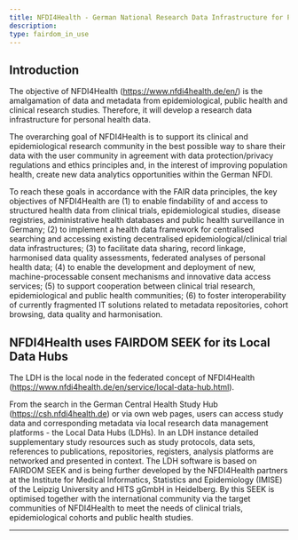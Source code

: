 ```yaml
---
title: NFDI4Health - German National Research Data Infrastructure for Personal Health Data
description: 
type: fairdom_in_use
---
```


## Introduction

The objective of NFDI4Health (https://www.nfdi4health.de/en/) is the amalgamation of data and metadata from epidemiological, public health and clinical research studies. Therefore, it will develop a research data infrastructure for personal health data.

The overarching goal of NFDI4Health is to support its clinical and epidemiological research community in the best possible way to share their data with the user community in agreement with data protection/privacy regulations and ethics principles and, in the interest of improving population health, create new data analytics opportunities within the German NFDI.

To reach these goals in accordance with the FAIR data principles, the key objectives of NFDI4Health are
(1) to enable findability of and access to structured health data from clinical trials, epidemiological studies, disease registries, administrative health databases and public health surveillance in Germany;
(2) to implement a health data framework for centralised searching and accessing existing decentralised epidemiological/clinical trial data infrastructures;
(3) to facilitate data sharing, record linkage, harmonised data quality assessments, federated analyses of personal health data;
(4) to enable the development and deployment of new, machine-processable consent mechanisms and innovative data access services;
(5) to support cooperation between clinical trial research, epidemiological and public health communities;
(6) to foster interoperability of currently fragmented IT solutions related to metadata repositories, cohort browsing, data quality and harmonisation.


## NFDI4Health uses FAIRDOM SEEK for its Local Data Hubs

The LDH is the local node in the federated concept of NFDI4Health (https://www.nfdi4health.de/en/service/local-data-hub.html). 

From the search in the German Central Health Study Hub (https://csh.nfdi4health.de) or via own web pages, users can access study data and corresponding metadata via local research data management platforms - the Local Data Hubs (LDHs). In an LDH instance detailed supplementary study resources such as study protocols, data sets, references to publications, repositories, registers, analysis platforms are networked and presented in context. The LDH software is based on FAIRDOM SEEK and is being further developed by the NFDI4Health partners at the Institute for Medical Informatics, Statistics and Epidemiology (IMISE) of the Leipzig University and HITS gGmbH in Heidelberg. By this SEEK is optimised together with the international community via the target communities of NFDI4Health to meet the needs of clinical trials, epidemiological cohorts and public health studies.
****
